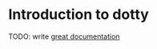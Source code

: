 # Introduction to dotty

TODO: write [great documentation](http://jacobian.org/writing/what-to-write/)
